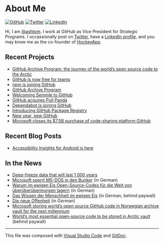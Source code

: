 # About Me

[![GitHub](https://img.shields.io/badge/GitHub-%40ashtom-239a3b.svg)](https://github.com/ashtom)
[![Twitter](https://img.shields.io/badge/Twitter-%40ashtom-58a1f2.svg)](https://twitter.com/ashtom)
[![LinkedIn](https://img.shields.io/badge/Linked-in-0c66c3.svg)](https://www.linkedin.com/in/thomas-dohmke-24855b10/)

Hi, I am [@ashtom](https://github.com/ashtom). I work at GitHub as Vice President for Strategic Programs. I occassionally post on [Twitter](http://twitter.com/ashtom), have a [LinkedIn profile](https://www.linkedin.com/in/thomas-dohmke-24855b10/), and you may know me as the co-founder of [HockeyApp](https://techcrunch.com/2014/12/11/microsoft-buys-hockeyapp-to-add-developer-tools-to-its-mobile-effort/).

## Recent Projects

* [GitHub Archive Program: the journey of the world’s open source code to the Arctic](https://github.blog/2020-07-16-github-archive-program-the-journey-of-the-worlds-open-source-code-to-the-arctic/)
* [GitHub is now free for teams](https://github.blog/2020-04-14-github-is-now-free-for-teams/)
* [npm is joining GitHub](https://github.blog/2020-03-16-npm-is-joining-github/)
* [GitHub Archive Program](https://archiveprogram.github.com)
* [Welcoming Semmle to GitHub](https://github.blog/2019-09-18-github-welcomes-semmle/)
* [GitHub acquires Pull Panda](https://github.blog/2019-06-17-github-acquires-pull-panda/)
* [Dependabot is joining GitHub](https://dependabot.com/blog/hello-github/)
* [Introducing GitHub Package Registry](https://github.blog/2019-05-10-introducing-github-package-registry/)
* [New year, new GitHub](https://github.blog/2019-01-07-new-year-new-github/)
* [Microsoft closes its $7.5B purchase of code-sharing platform GitHub](https://techcrunch.com/2018/10/26/microsoft-closes-its-7-5b-purchase-of-code-sharing-platform-github/)

## Recent Blog Posts

* [Accessibility Insights for Android is here](https://cloudblogs.microsoft.com/opensource/2020/03/10/accessibility-insights-android-now-available/)

## In the News

* [Deep-freeze data that will last 1,000 years](https://www.itpro.co.uk/infrastructure/server-storage/358137/deep-freeze-data-that-will-last-1000-years)
* [Microsoft sperrt MS-DOS in den Bunker](https://www.spiegel.de/netzwelt/apps/github-archiv-im-eis-microsoft-sperrt-ms-dos-und-wordpress-in-den-bunker-a-389fc733-bdb7-4add-86f1-319fadf1da0d) (in German)
* [Warum im ewigen Eis Open-Source-Codes für die Welt von überüberübermorgen lagern](https://www.business-punk.com/2020/07/warum-im-ewigen-eis-open-source-codes-fuer-die-welt-von-ueberueberuebermorgen-lagern/) (in German)
* [Das Wissen der Menschheit im ewigen Eis](https://fazarchiv.faz.net/document/FAZ__FD1202006156021455?offset=&all=) (in German, behind paywall)
* [Die neue Offenheit](https://www.sueddeutsche.de/wirtschaft/open-source-die-neue-offenheit-1.4918292) (in German)
* [Microsoft storing world’s open source GitHub code in Norwegian archive vault for the next millennium](https://www.news.com.au/technology/science/archaeology/microsoft-storing-worlds-open-source-github-code-in-norwegian-archive-vault-for-the-next-millennium/news-story/14eaaf98ac382ca491468e715327c1c3)
* [World’s most essential open-source code to be stored in Arctic vault](https://www.newscientist.com/article/2238586-worlds-most-essential-open-source-code-to-be-stored-in-arctic-vault/#ixzz6IM38PUxF) (behind paywall)

---

This file was composed with [Visual Studio Code](https://github.com/microsoft/vscode) and [GitDoc](http://aka.ms/gitdoc).

